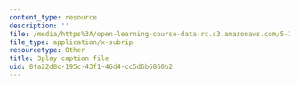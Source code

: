 ```yaml
---
content_type: resource
description: ''
file: /media/https%3A/open-learning-course-data-rc.s3.amazonaws.com/5-111sc-principles-of-chemical-science-fall-2014/8fa22d8c195c43f146d4cc5d6b6860b2_VXeTfT8JL0Q.srt
file_type: application/x-subrip
resourcetype: Other
title: 3play caption file
uid: 8fa22d8c-195c-43f1-46d4-cc5d6b6860b2
---
```

